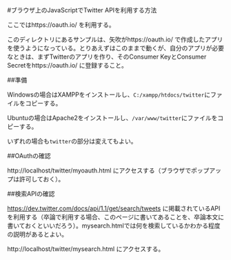 #ブラウザ上のJavaScriptでTwitter APIを利用する方法

ここではhttps://oauth.io/ を利用する。

このディレクトリにあるサンプルは、矢吹がhttps://oauth.io/ で作成したアプリを使うようになっている。とりあえずはこのままで動くが、自分のアプリが必要なときは、まずTwitterのアプリを作り、そのConsumer KeyとConsumer Secretをhttps://oauth.io/ に登録すること。

##準備

Windowsの場合はXAMPPをインストールし、`C:/xampp/htdocs/twitter`にファイルをコピーする。

Ubuntuの場合はApache2をインストールし、`/var/www/twitter`にファイルをコピーする。

いずれの場合も`twitter`の部分は変えてもよい。

##OAuthの確認

http://localhost/twitter/myoauth.html にアクセスする（ブラウザでポップアップは許可しておく）。

##検索APIの確認

https://dev.twitter.com/docs/api/1.1/get/search/tweets に掲載されているAPIを利用する（卒論で利用する場合、このページに書いてあることを、卒論本文に書いておくといいだろう）。mysearch.htmlでは何を検索しているかわかる程度の説明があるとよい。

http://localhost/twitter/mysearch.html にアクセスする。
